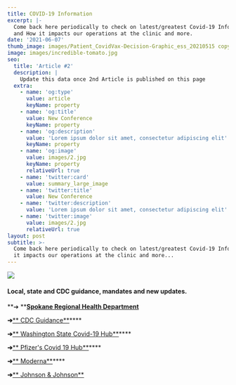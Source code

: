 ```yaml
---
title: COVID-19 Information
excerpt: |-
  Come back here periodically to check on latest/greatest Covid-19 Info 
  and How it impacts our operations at the clinic and more.
date: '2021-06-07'
thumb_image: images/Patient_CovidVax-Decision-Graphic_ess_20210515 copy.png
image: images/incredible-tomato.jpg
seo:
  title: 'Article #2'
  description: |
    Update this data once 2nd Article is published on this page
  extra:
    - name: 'og:type'
      value: article
      keyName: property
    - name: 'og:title'
      value: New Conference
      keyName: property
    - name: 'og:description'
      value: 'Lorem ipsum dolor sit amet, consectetur adipiscing elit'
      keyName: property
    - name: 'og:image'
      value: images/2.jpg
      keyName: property
      relativeUrl: true
    - name: 'twitter:card'
      value: summary_large_image
    - name: 'twitter:title'
      value: New Conference
    - name: 'twitter:description'
      value: 'Lorem ipsum dolor sit amet, consectetur adipiscing elit'
    - name: 'twitter:image'
      value: images/2.jpg
      relativeUrl: true
layout: post
subtitle: >-
  Come back here periodically to check on latest/greatest Covid-19 Info and How
  it impacts our operations at the clinic and more...
---
```

![](/\_static/app-assets/Patient_CovidVax-Decision-Graphic_ess\_20210515%20copy.png)

#### **Local, state and CDC guidance, mandates and new updates.**

**➔ **[**Spokane Regional Health Department**](https://srhd.org/)

**➔**[** CDC Guidance**](https://www.cdc.gov/coronavirus/2019-ncov/index.html)****

**➔**[** Washington State Covid-19 Hub**](https://coronavirus.wa.gov/)****

**➔**[** Pfizer's Covid 19 Hub**](https://www.pfizer.com/science/coronavirus)****

**➔**[** Moderna**](https://www.modernatx.com/covid-19-resources/publications-and-external-resources)****

**➔**[** Johnson & Johnson**](https://www.jnj.com/covid-19)
